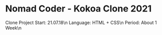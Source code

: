 # Nomad Coder - Kokoa Clone 2021

Clone Project Start: 21.07.18\n
Language: HTML + CSS\n
Period: About 1 Week\n

